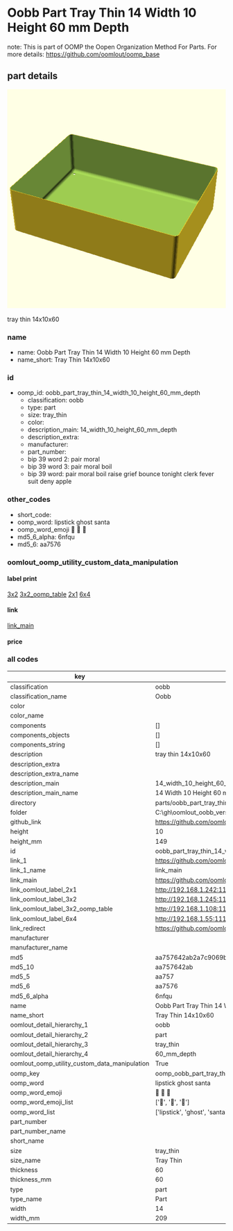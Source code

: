 # Oobb Part Tray Thin 14 Width 10 Height 60 mm Depth  

note: This is part of OOMP the Oopen Organization Method For Parts. For more details: https://github.com/oomlout/oomp_base

##  part details
  

[![](3dpr.png)](3dpr.png)

tray thin 14x10x60



### name
* name: Oobb Part Tray Thin 14 Width 10 Height 60 mm Depth
* name_short: Tray Thin 14x10x60 
### id
* oomp_id: oobb_part_tray_thin_14_width_10_height_60_mm_depth
  * classification: oobb
  * type: part
  * size: tray_thin
  * color: 
  * description_main: 14_width_10_height_60_mm_depth
  * description_extra: 
  * manufacturer: 
  * part_number: 
  * bip 39 word 2: pair moral
  * bip 39 word 3: pair moral boil
  * bip 39 word: pair moral boil raise grief bounce tonight clerk fever suit deny apple

### other_codes
* short_code: 
* oomp_word: lipstick ghost santa
* oomp_word_emoji :lipstick: :ghost: :santa:
* md5_6_alpha: 6nfqu
* md5_6: aa7576






### oomlout_oomp_utility_custom_data_manipulation
#### label print
[3x2](http://192.168.1.245:1112/?label=oomp%206nfqu)
[3x2_oomp_table](http://192.168.1.108:1112/?label=oomp%206nfqu)
[2x1](http://192.168.1.242:1112/?label=oomp%206nfqu)
[6x4](http://192.168.1.55:1112/?label=oomp%206nfqu)    

#### link

[link_main](https://github.com/oomlout/oomlout_oobb_version_4_generated_parts/tree/main/navigation_oomp/oobb/part/tray_thin/14_width_10_height_60_mm_depth/part)                              

#### price







### all codes 
| key | value |  
| --- | --- |  
| classification | oobb |  
| classification_name | Oobb |  
| color |  |  
| color_name |  |  
| components | [] |  
| components_objects | [] |  
| components_string | [] |  
| description | tray thin 14x10x60 |  
| description_extra |  |  
| description_extra_name |  |  
| description_main | 14_width_10_height_60_mm_depth |  
| description_main_name | 14 Width 10 Height 60 mm Depth |  
| directory | parts/oobb_part_tray_thin_14_width_10_height_60_mm_depth |  
| folder | C:\gh\oomlout_oobb_version_4_generated_parts\parts\oobb_part_tray_thin_14_width_10_height_60_mm_depth |  
| github_link | https://github.com/oomlout/oomlout_oomp_part_src/tree/main/parts/oobb_part_tray_thin_14_width_10_height_60_mm_depth |  
| height | 10 |  
| height_mm | 149 |  
| id | oobb_part_tray_thin_14_width_10_height_60_mm_depth |  
| link_1 | https://github.com/oomlout/oomlout_oobb_version_4_generated_parts/tree/main/navigation_oomp/oobb/part/tray_thin/14_width_10_height_60_mm_depth/part |  
| link_1_name | link_main |  
| link_main | https://github.com/oomlout/oomlout_oobb_version_4_generated_parts/tree/main/navigation_oomp/oobb/part/tray_thin/14_width_10_height_60_mm_depth/part |  
| link_oomlout_label_2x1 | http://192.168.1.242:1112/?label=oomp%206nfqu |  
| link_oomlout_label_3x2 | http://192.168.1.245:1112/?label=oomp%206nfqu |  
| link_oomlout_label_3x2_oomp_table | http://192.168.1.108:1112/?label=oomp%206nfqu |  
| link_oomlout_label_6x4 | http://192.168.1.55:1112/?label=oomp%206nfqu |  
| link_redirect | https://github.com/oomlout/oomlout_oobb_version_4_generated_parts/tree/main/parts/oobb_tray_thin_14_10_60 |  
| manufacturer |  |  
| manufacturer_name |  |  
| md5 | aa757642ab2a7c9069b34b123223ecf8 |  
| md5_10 | aa757642ab |  
| md5_5 | aa757 |  
| md5_6 | aa7576 |  
| md5_6_alpha | 6nfqu |  
| name | Oobb Part Tray Thin 14 Width 10 Height 60 mm Depth |  
| name_short | Tray Thin 14x10x60  |  
| oomlout_detail_hierarchy_1 | oobb |  
| oomlout_detail_hierarchy_2 | part |  
| oomlout_detail_hierarchy_3 | tray_thin |  
| oomlout_detail_hierarchy_4 | 60_mm_depth |  
| oomlout_oomp_utility_custom_data_manipulation | True |  
| oomp_key | oomp_oobb_part_tray_thin_14_width_10_height_60_mm_depth |  
| oomp_word | lipstick ghost santa |  
| oomp_word_emoji | :lipstick: :ghost: :santa: |  
| oomp_word_emoji_list | [':lipstick:', ':ghost:', ':santa:'] |  
| oomp_word_list | ['lipstick', 'ghost', 'santa'] |  
| part_number |  |  
| part_number_name |  |  
| short_name |  |  
| size | tray_thin |  
| size_name | Tray Thin |  
| thickness | 60 |  
| thickness_mm | 60 |  
| type | part |  
| type_name | Part |  
| width | 14 |  
| width_mm | 209 |  

